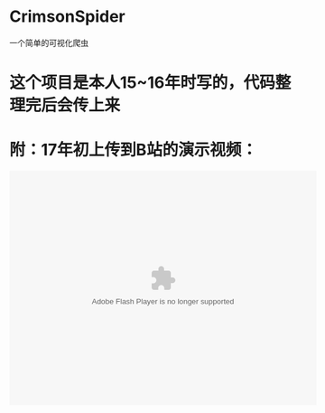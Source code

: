 # CrimsonSpider
一个简单的可视化爬虫

# 这个项目是本人15~16年时写的，代码整理完后会传上来
# 附：17年初上传到B站的演示视频：
<embed height="415" width="544" quality="high" allowfullscreen="true" type="application/x-shockwave-flash" src="//static.hdslb.com/miniloader.swf" flashvars="aid=8405354&p=1"></embed>
